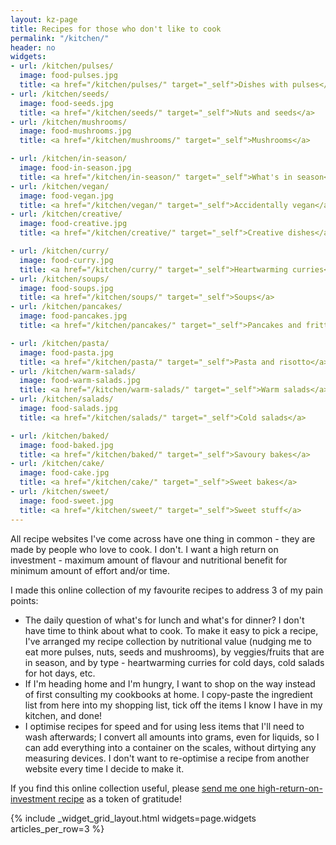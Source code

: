 ```yaml
---
layout: kz-page
title: Recipes for those who don't like to cook
permalink: "/kitchen/"
header: no
widgets:
- url: /kitchen/pulses/
  image: food-pulses.jpg
  title: <a href="/kitchen/pulses/" target="_self">Dishes with pulses</a>
- url: /kitchen/seeds/
  image: food-seeds.jpg
  title: <a href="/kitchen/seeds/" target="_self">Nuts and seeds</a>
- url: /kitchen/mushrooms/
  image: food-mushrooms.jpg
  title: <a href="/kitchen/mushrooms/" target="_self">Mushrooms</a>

- url: /kitchen/in-season/
  image: food-in-season.jpg
  title: <a href="/kitchen/in-season/" target="_self">What's in season</a>
- url: /kitchen/vegan/
  image: food-vegan.jpg
  title: <a href="/kitchen/vegan/" target="_self">Accidentally vegan</a>
- url: /kitchen/creative/
  image: food-creative.jpg
  title: <a href="/kitchen/creative/" target="_self">Creative dishes</a>

- url: /kitchen/curry/
  image: food-curry.jpg
  title: <a href="/kitchen/curry/" target="_self">Heartwarming curries</a>
- url: /kitchen/soups/
  image: food-soups.jpg
  title: <a href="/kitchen/soups/" target="_self">Soups</a>
- url: /kitchen/pancakes/
  image: food-pancakes.jpg
  title: <a href="/kitchen/pancakes/" target="_self">Pancakes and fritters</a>

- url: /kitchen/pasta/
  image: food-pasta.jpg
  title: <a href="/kitchen/pasta/" target="_self">Pasta and risotto</a>
- url: /kitchen/warm-salads/
  image: food-warm-salads.jpg
  title: <a href="/kitchen/warm-salads/" target="_self">Warm salads</a>
- url: /kitchen/salads/
  image: food-salads.jpg
  title: <a href="/kitchen/salads/" target="_self">Cold salads</a>

- url: /kitchen/baked/
  image: food-baked.jpg
  title: <a href="/kitchen/baked/" target="_self">Savoury bakes</a>
- url: /kitchen/cake/
  image: food-cake.jpg
  title: <a href="/kitchen/cake/" target="_self">Sweet bakes</a>
- url: /kitchen/sweet/
  image: food-sweet.jpg
  title: <a href="/kitchen/sweet/" target="_self">Sweet stuff</a>
---
```


All recipe websites I've come across have one thing in common - they are made by people who love to cook. 
I don't. 
I want a high return on investment - maximum amount of flavour and nutritional benefit for minimum amount of effort and/or time. 

I made this online collection of my favourite recipes to address 3 of my pain points:
* The daily question of what's for lunch and what's for dinner? 
I don't have time to think about what to cook. 
To make it easy to pick a recipe, I've arranged my recipe collection by nutritional value (nudging me to eat more pulses, nuts, seeds and mushrooms), by veggies/fruits that are in season, and by type - heartwarming curries for cold days, cold salads for hot days, etc.
* If I'm heading home and I'm hungry, I want to shop on the way instead of first consulting my cookbooks at home. 
I copy-paste the ingredient list from here into my shopping list, tick off the items I know I have in my kitchen, and done!
* I optimise recipes for speed and for using less items that I'll need to wash afterwards; I convert all amounts into grams, even for liquids, so I can add everything into a container on the scales, without dirtying any measuring devices. 
I don't want to re-optimise a recipe from another website every time I decide to make it. 

If you find this online collection useful, please [send me one high-return-on-investment recipe](mailto:hello@karina.io) as a token of gratitude!

{% include _widget_grid_layout.html widgets=page.widgets articles_per_row=3 %}
